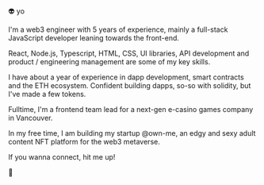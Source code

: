 👽 yo

I'm a web3 engineer with 5 years of experience, mainly a full-stack JavaScript developer leaning towards the front-end.

React, Node.js, Typescript, HTML, CSS, UI libraries, API development and product / engineering management are some of my key skills.

I have about a year of experience in dapp development, smart contracts and the ETH ecosystem. Confident building dapps, so-so with solidity, but I've made a few tokens.

Fulltime, I'm a frontend team lead for a next-gen e-casino games company in Vancouver.

In my free time, I am building my startup @own-me, an edgy and sexy adult content NFT platform for the web3 metaverse.
 
If you wanna connect, hit me up!

👋
